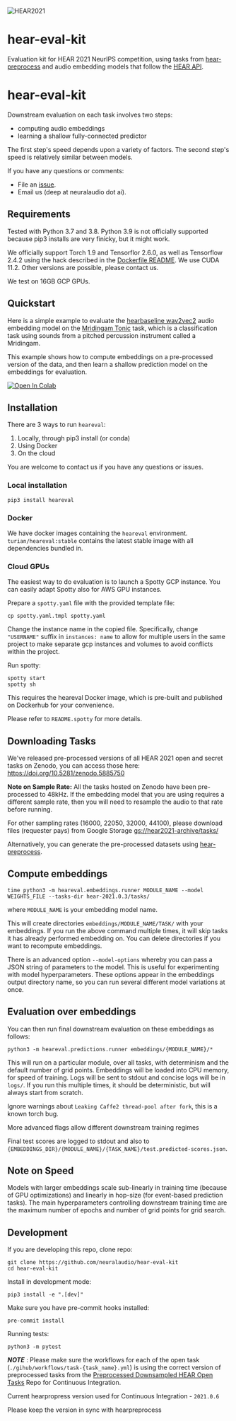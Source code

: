 ![HEAR2021](https://neuralaudio.ai/assets/img/hear-header-sponsor.jpg)
# hear-eval-kit

Evaluation kit for HEAR 2021 NeurIPS competition, using tasks from
[hear-preprocess](https://github.com/neuralaudio/hear-preprocess)
and audio embedding models that follow the 
[HEAR API](https://neuralaudio.ai/hear2021-holistic-evaluation-of-audio-representations.html#common-api).

# hear-eval-kit
Downstream evaluation on each task involves two
steps:
* computing audio embeddings
* learning a shallow fully-connected predictor

The first step's speed depends upon a variety of factors.
The second step's speed is relatively similar between models.

If you have any questions or comments:
* File an [issue](https://github.com/neuralaudio/hear-eval-kit/issues).
* Email us (deep at neuralaudio dot ai).

## Requirements

Tested with Python 3.7 and 3.8. Python 3.9 is not officially supported
because pip3 installs are very finicky, but it might work.

We officially support Torch 1.9 and Tensorflor 2.6.0, as well as
Tensorflow 2.4.2 using the hack described in the [Dockerfile
README](docker/README.md). We use CUDA 11.2. Other versions are
possible, please contact us.

We test on 16GB GCP GPUs.

## Quickstart

Here is a simple example to evaluate the 
[hearbaseline wav2vec2](https://github.com/neuralaudio/hear-baseline) audio embedding model on the 
[Mridingam Tonic](https://doi.org/10.5281/zenodo.4068196) task, which is a classification
task using sounds from a pitched percussion instrument called a Mridingam. 

This example shows how to compute embeddings on a pre-processed version of the data, and
then learn a shallow prediction model on the embeddings for evaluation.

[![Open In Colab](https://colab.research.google.com/assets/colab-badge.svg)](https://colab.research.google.com/github/neuralaudio/hear-eval-kit/blob/main/heareval_evaluation_example.ipynb)


## Installation

There are 3 ways to run `heareval`:
1) Locally, through pip3 install (or conda)
2) Using Docker
3) On the cloud

You are welcome to contact us if you have any questions or issues.

### Local installation

```
pip3 install heareval
```

### Docker

We have docker images containing the `heareval` environment.
`turian/heareval:stable` contains the latest stable image with all
dependencies bundled in.

### Cloud GPUs

The easiest way to do evaluation is to launch a Spotty GCP instance.
You can easily adapt Spotty also for AWS GPU instances.

Prepare a `spotty.yaml` file with the provided template file:
```
cp spotty.yaml.tmpl spotty.yaml
```
Change the instance name in the copied file. Specifically, change `"USERNAME"` 
suffix in `instances: name` to allow for multiple users in the same project 
to make separate gcp instances and volumes to avoid conflicts within the project.

Run spotty:
```
spotty start
spotty sh
```

This requires the heareval Docker image, which is pre-built and
published on Dockerhub for your convenience.

Please refer to `README.spotty` for more details.

## Downloading Tasks

We've released pre-processed versions of all HEAR 2021 open and secret tasks on Zenodo,
you can access those here: https://doi.org/10.5281/zenodo.5885750

**Note on Sample Rate:** 
All the tasks hosted on Zenodo have been pre-processed to 
48kHz. If the embedding model that you are using requires a different sample rate,
then you will need to resample the audio to that rate before running. 

For other sampling rates (16000, 22050, 32000, 44100), please download 
files (requester pays) from Google Storage 
[gs://hear2021-archive/tasks/](https://console.cloud.google.com/storage/browser/hear2021-archive/tasks)

Alternatively, you
can generate the pre-processed datasets using 
[hear-preprocess](https://github.com/neuralaudio/hear-preprocess).

## Compute embeddings

```
time python3 -m heareval.embeddings.runner MODULE_NAME --model WEIGHTS_FILE --tasks-dir hear-2021.0.3/tasks/
```
where `MODULE_NAME` is your embedding model name.

This will create directories `embeddings/MODULE_NAME/TASK/` with
your embeddings. If you run the above command multiple times, it
will skip tasks it has already performed embedding on. You can
delete directories if you want to recompute embeddings.

There is an advanced option `--model-options` whereby you can pass
a JSON string of parameters to the model. This is useful for
experimenting with model hyperparameters. These options appear in
the embeddings output directory name, so you can run several different
model variations at once.

## Evaluation over embeddings

You can then run final downstream evaluation on these embeddings as follows:

```
python3 -m heareval.predictions.runner embeddings/{MODULE_NAME}/*
```

This will run on a particular module, over all tasks, with determinism
and the default number of grid points. Embeddings will be loaded
into CPU memory, for speed of training.
Logs will be sent to stdout and concise logs will be in `logs/`.
If you run this multiple times, it should be deterministic, but will
always start from scratch.

Ignore warnings about `Leaking Caffe2 thread-pool after fork`, this
is a known torch bug.

More advanced flags allow different downstream training regimes

Final test scores are logged to stdout and also to
`{EMBEDDINGS_DIR}/{MODULE_NAME}/{TASK_NAME}/test.predicted-scores.json`.

## Note on Speed

Models with larger embeddings scale sub-linearly in training time
(because of GPU optimizations) and linearly in hop-size (for
event-based prediction tasks). The main hyperparameters controlling
downstream training time are the maximum number of epochs and number
of grid points for grid search.

## Development

If you are developing this repo, clone repo:
```
git clone https://github.com/neuralaudio/hear-eval-kit
cd hear-eval-kit
```

Install in development mode:
```
pip3 install -e ".[dev]"
```

Make sure you have pre-commit hooks installed:
```
pre-commit install
```

Running tests:
```
python3 -m pytest
```


**_NOTE_** : Please make sure the workflows for each of the open task (`./gihub/workflows/task-{task_name}.yml`) is using the correct version of preprocessed tasks from the [Preprocessed Downsampled HEAR Open
Tasks](https://github.com/neuralaudio/hear2021-open-tasks-downsampled/tree/main/preprocessed) Repo 
for Continuous Integration.

Current hearpropress version used for Continuous Integration - `2021.0.6`

Please keep the version in sync with hearpreprocess